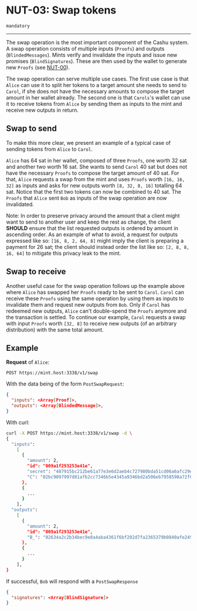 # NUT-03: Swap tokens

`mandatory`

---

The swap operation is the most important component of the Cashu system. A swap operation consists of multiple inputs (`Proofs`) and outputs (`BlindedMessages`). Mints verify and invalidate the inputs and issue new promises (`BlindSignatures`). These are then used by the wallet to generate new `Proofs` (see [NUT-00][00]).

The swap operation can serve multiple use cases. The first use case is that `Alice` can use it to split her tokens to a target amount she needs to send to `Carol`, if she does not have the necessary amounts to compose the target amount in her wallet already. The second one is that `Carols`'s wallet can use it to receive tokens from `Alice` by sending them as inputs to the mint and receive new outputs in return.

## Swap to send

To make this more clear, we present an example of a typical case of sending tokens from `Alice` to `Carol`.

`Alice` has 64 sat in her wallet, composed of three `Proofs`, one worth 32 sat and another two worth 16 sat. She wants to send `Carol` 40 sat but does not have the necessary `Proofs` to compose the target amount of 40 sat. For that, `Alice` requests a swap from the mint and uses `Proofs` worth `[16, 16, 32]` as inputs and asks for new outputs worth `[8, 32, 8, 16]` totalling 64 sat. Notice that the first two tokens can now be combined to 40 sat. The `Proofs` that `Alice` sent `Bob` as inputs of the swap operation are now invalidated.

Note: In order to preserve privacy around the amount that a client might want to send to another user and keep the rest as change, the client **SHOULD** ensure that the list requested outputs is ordered by amount in ascending order. As an example of what to avoid, a request for outputs expressed like so: `[16, 8, 2, 64, 8]` might imply the client is preparing a payment for 26 sat; the client should instead order the list like so: `[2, 8, 8, 16, 64]` to mitigate this privacy leak to the mint.

## Swap to receive

Another useful case for the swap operation follows up the example above where `Alice` has swapped her `Proofs` ready to be sent to `Carol`. `Carol` can receive these `Proofs` using the same operation by using them as inputs to invalidate them and request new outputs from `Bob`. Only if `Carol` has redeemed new outputs, `Alice` can't double-spend the `Proofs` anymore and the transaction is settled. To continue our example, `Carol` requests a swap with input `Proofs` worth `[32, 8]` to receive new outputs (of an arbitrary distribution) with the same total amount.

## Example

**Request** of `Alice`:

```http
POST https://mint.host:3338/v1/swap
```

With the data being of the form `PostSwapRequest`:

```json
{
  "inputs": <Array[Proof]>,
  "outputs": <Array[BlindedMessage]>,
}
```

With curl:

```bash
curl -X POST https://mint.host:3338/v1/swap -d \
{
  "inputs":
    [
      {
        "amount": 2,
        "id": "009a1f293253e41e",
        "secret": "407915bc212be61a77e3e6d2aeb4c727980bda51cd06a6afc29e2861768a7837",
        "C": "02bc9097997d81afb2cc7346b5e4345a9346bd2a506eb7958598a72f0cf85163ea"
      },
      {
        ...
      }
    ],
  "outputs":
    [
      {
        "amount": 2,
        "id": "009a1f293253e41e",
        "B_": "02634a2c2b34bec9e8a4aba4361f6bf202d7fa2365379b0840afe249a7a9d71239"
      },
      {
        ...
      }
    ],
}
```

If successful, `Bob` will respond with a `PostSwapResponse`

```json
{
  "signatures": <Array[BlindSignature]>
}
```

[00]: 00.md
[01]: 01.md
[02]: 02.md
[03]: 03.md
[04]: 04.md
[05]: 05.md
[06]: 06.md
[07]: 07.md
[08]: 08.md
[09]: 09.md
[10]: 10.md
[11]: 11.md
[12]: 12.md
